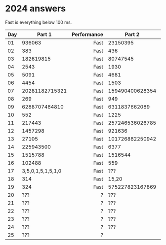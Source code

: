 # 2024 answers
Fast is everything below 100 ms.

| Day | Part 1 | Performance | Part 2 | Performance |
| - | - | -: | - | -: |
| 01 | 936063 | Fast | 23150395 | Fast |
| 02 | 383 | Fast | 436 | Fast |
| 03 | 182619815 | Fast | 80747545 | Fast |
| 04 | 2543 | Fast | 1930 | Fast |
| 05 | 5091 | Fast | 4681 | Fast |
| 06 | 4454 | Fast | 1503 | 1200 ms |
| 07 | 20281182715321 | Fast | 159490400628354 | Fast |
| 08 | 269 | Fast | 949 | Fast |
| 09 | 6288707484810 | Fast | 6311837662089 | 200 ms |
| 10 | 552 | Fast | 1225 | Fast |
| 11 | 217443 | Fast | 257246536026785 | Fast |
| 12 | 1457298 | Fast | 921636 | Fast |
| 13 | 27105 | Fast | 101726882250942 | Fast |
| 14 | 225943500 | Fast | 6377 | 1000 ms |
| 15 | 1515788 | Fast | 1516544 | Fast |
| 16 | 102488 | Fast | 559 | Fast |
| 17 | 3,5,0,1,5,1,5,1,0 | Fast | ??? | ? |
| 18 | 314 | Fast | 15,20 | Fast |
| 19 | 324 | Fast | 575227823167869 | 200 ms |
| 20 | ??? | ? | ??? | ? |
| 21 | ??? | ? | ??? | ? |
| 22 | ??? | ? | ??? | ? |
| 23 | ??? | ? | ??? | ? |
| 24 | ??? | ? | ??? | ? |
| 25 | ??? | ? | | |